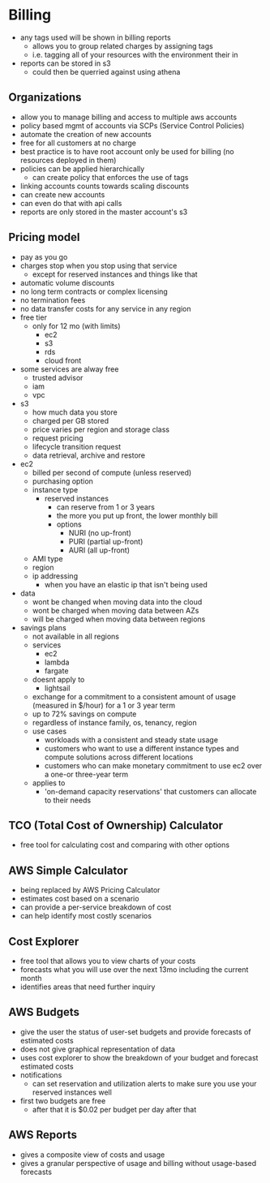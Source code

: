 # Billing

- any tags used will be shown in billing reports
  - allows you to group related charges by assigning tags
  - i.e. tagging all of your resources with the environment their in
- reports can be stored in s3
  - could then be querried against using athena

## Organizations
- allow you to manage billing and access to multiple aws accounts
- policy based mgmt of accounts via SCPs (Service Control Policies)
- automate the creation of new accounts
- free for all customers at no charge
- best practice is to have root account only be used for billing (no resources deployed in them)
- policies can be applied hierarchically
  - can create policy that enforces the use of tags
- linking accounts counts towards scaling discounts
- can create new accounts
- can even do that with api calls
- reports are only stored in the master account's s3

## Pricing model
- pay as you go
- charges stop when you stop using that service
  - except for reserved instances and things like that
- automatic volume discounts
- no long term contracts or complex licensing
- no termination fees
- no data transfer costs for any service in any region
- free tier
  - only for 12 mo (with limits)
    - ec2
    - s3
    - rds
    - cloud front
- some services are alway free
  - trusted advisor
  - iam
  - vpc
- s3
  - how much data you store
  - charged per GB stored
  - price varies per region and storage class
  - request pricing
  - lifecycle transition request
  - data retrieval, archive and restore
- ec2
  - billed per second of compute (unless reserved)
  - purchasing option
  - instance type
    - reserved instances
      - can reserve from 1 or 3 years
      - the more you put up front, the lower monthly bill
      - options
        - NURI (no up-front)
        - PURI (partial up-front)
        - AURI (all up-front)
  - AMI type
  - region
  - ip addressing
    - when you have an elastic ip that isn't being used
- data
  - wont be changed when moving data into the cloud
  - wont be charged when moving data between AZs
  - will be charged when moving data between regions
- savings plans
  - not available in all regions
  - services
    - ec2
    - lambda
    - fargate
  - doesnt apply to
    - lightsail
  - exchange for a commitment to a consistent amount of usage (measured in $/hour) for a 1 or 3 year term
  - up to 72% savings on compute
  - regardless of instance family, os, tenancy, region
  - use cases
    - workloads with a consistent and steady state usage
    - customers who want to use a different instance types and compute solutions across different locations
    - customers who can make monetary commitment to use ec2 over a one-or three-year term
  - applies to
    - 'on-demand capacity reservations' that customers can allocate to their needs

## TCO (Total Cost of Ownership) Calculator
- free tool for calculating cost and comparing with other options

## AWS Simple Calculator
- being replaced by AWS Pricing Calculator
- estimates cost based on a scenario
- can provide a per-service breakdown of cost
- can help identify most costly scenarios

## Cost Explorer
- free tool that allows you to view charts of your costs
- forecasts what you will use over the next 13mo including the current month
- identifies areas that need further inquiry

## AWS Budgets
- give the user the status of user-set budgets and provide forecasts of estimated costs
- does not give graphical representation of data
- uses cost explorer to show the breakdown of your budget and forecast estimated costs
- notifications
  - can set reservation and utilization alerts to make sure you use your reserved instances well
- first two budgets are free
  - after that it is $0.02 per budget per day after that

## AWS Reports
- gives a composite view of costs and usage
- gives a granular perspective of usage and billing without usage-based forecasts
